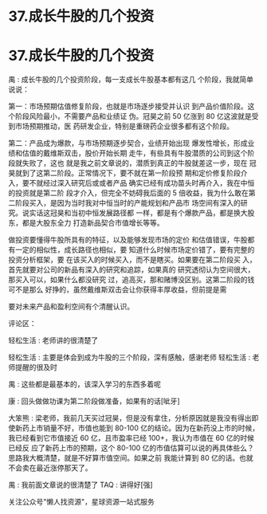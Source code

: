 # 37.成长牛股的几个投资

# 37.成长牛股的几个投资

禺 : 成长牛股的几个投资阶段，每一支成长牛股基本都有这几 个阶段，我就简单说说：

第一：市场预期估值修复阶段，也就是市场逐步接受并认识 到产品价值阶段。这个阶段风险最小，不需要产品和业绩证 伪。冠昊之前 50 亿涨到 80 亿这波就是受到市场预期推动，医 药研发企业，特别是重磅药企业很多都有这个阶段。

第二：产品成为爆款，与市场预期逐步契合，业绩开始出现 爆发性增长，形成业绩和估值的戴维斯双击，股价开始长期 走牛，有些具有牛股潜质的公司到这个阶段就失败了，这也 就是我之前文章说的，潜质到真正的牛股就差这一步，现在 冠昊就到了这第二阶段。正常情况下，要不就在第一阶段预 期和定价修复阶段介入，要不就经过深入研究后或或者产品 确实已经有成功苗头时再介入，我在中恒的投资就是第二阶 段才介入，但完全不妨碍我后面的 5 倍收益，我为什么敢在第 二阶段买入，是因为当时我对中恒当时的产能规划和产品市 场空间有深入的研究。说实话这冠昊和当初中恒发展路径都 一样，都是有个爆款产品，都是换大股东，都是大股东全力 打造新品契合市值增长等等。

做投资要懂得牛股所具有的特征，以及能够发现市场的定价 和估值错误，牛股都有一定的相似性，成长路径也相似，要 知道什么时候市场定价错了，要有完整的投资分析框架，要 在该买入的时候买入，而不是瞎买。如果要在第二阶段买 入，首先就要对公司的新品有深入的研究和追踪，如果真的 研究透彻认为空间很大，那买入可以，如果什么都没研究 过，追高买，那和赌博没区别。这第二阶段的钱可不是那么 好挣的，虽然戴维斯双击会让你获得丰厚收益，但前提是需

要对未来产品和盈利空间有个清醒认识。

评论区：

轻松生活 : 老师讲的很清楚了

轻松生活 : 主要是体会到成为牛股的三个阶段，深有感触，感谢老师 轻松生活 : 老师提醒的很及时

禺 : 这些都是最基本的，该深入学习的东西多着呢

康 : 回头做做功课为第二阶段做准备，如果有的话[呲牙]

大笨熊 : 梁老师，我前几天买过冠昊，但是没有拿住，分析原因就是我没有得出即使新药上市销量不好，市值也能到 80-100 亿的结论。因为在新药没上市的时候，我已经看到它市值接近 60 亿，且市盈率已经 100+，我认为市值在 60 亿的时候已经反 应了新药上市的预期，这个 80-100 亿的市值估算可以说的再具体些么？思路我大概清楚，就是不好算市值空间。如果之前 我能计算到 80 亿的话。也就不会卖在最近涨停那天了。

禺 : 我前面文章说的很清楚了 TAQ : 讲得好[强]

关注公众号"懒人找资源"，星球资源一站式服务